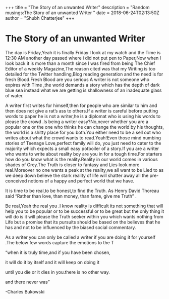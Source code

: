 +++
title = "The Story of an unwanted Writer"
description = "Random musings:The Story of an unwanted Writer "
date = 2018-06-24T02:13:50Z
author = "Shubh Chatterjee"
+++



# The Story of an unwanted Writer
The day is Friday,Yeah it is finally Friday I look at my watch and the Time is 12:30 AM another day passed where i did not put pen to Paper,Now when I look back it is more than a month since I was fired from being The Chief Editor of a weekly Magazine,The reason cited was that my Writing is too detailed for the Twitter handling,Blog reading generation and the need is for fresh Blood.Fresh Blood are you serious A writer is not someone who expires with Time ,the world demands a story which has the depth of dark blue sea instead what we are getting is shallowness of an inadequate glass of water.

A writer first writes for himself,then for people who are similar to him and then does not give a rat’s ass to others.If a writer is careful before putting words to paper he is not a writer,he is a diplomat who is using his words to please the crowd .Is being a writer easy?No,never whether you are a popular one or the one who thinks he can change the world by his thoughts, the world is a shitty place for you both.You either need to be a sell out who writes about what the crowd wants to read.Yeah!Even those mind numbing stories of Teenage Love,perfect family will do, you just need to cater to the majority which expects a small easy potboiler of a story.If you are a writer who wants to write about reality boy are you in for a tough time.For starters how do you know what is the reality.Reality in our world comes in various shades of Grey.The Truth is closer to fantasy and Lies look more real.Moreover no one wants a peak at the reality,we all want to be Lied to as we deep down believe the stark reality of life will shatter away all the pre-conceived notions of a happy and perfect world that we have.

It is time to be real,to be honest,to find the Truth. As Henry David Thoreau
said “Rather than love, than money, than fame, give me Truth” .

Be real,Yeah the real you .I know reality is difficult its not something that will help you to be popular or to be successful or to be great but the only thing it will do is it will please the Truth seeker within you which wants nothing from Life but a promise that its pursuits should be based on the believes that he has and not to be influenced by the biased social commentary.

As a writer you can only be called a writer if you are doing it for yourself .The below few words capture the emotions to the T

“when it is truly time,and if you have been chosen,

it will do it by itself and it will keep on doing it

until you die or it dies in you.there is no other way.

and there never was”

-Charles Bukowski